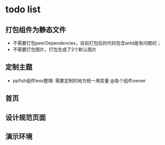 # todo list

## 打包组件为静态文件
- 不需要打包peerDependencies，目前打包后的代码包含antd是有问题的；
- 不需要打包图片，打包生成了2个默认图片

## 定制主题
- ppfish组件less整理: 需要定制的地方统一用变量 @各个组件owner

## 首页

## 设计规范页面

## 演示环境
